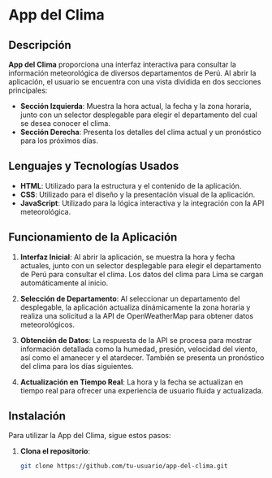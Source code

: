 # App del Clima

## Descripción

**App del Clima** proporciona una interfaz interactiva para consultar la información meteorológica de diversos departamentos de Perú. Al abrir la aplicación, el usuario se encuentra con una vista dividida en dos secciones principales:

- **Sección Izquierda**: Muestra la hora actual, la fecha y la zona horaria, junto con un selector desplegable para elegir el departamento del cual se desea conocer el clima.
- **Sección Derecha**: Presenta los detalles del clima actual y un pronóstico para los próximos días.

## Lenguajes y Tecnologías Usados

- **HTML**: Utilizado para la estructura y el contenido de la aplicación.
- **CSS**: Utilizado para el diseño y la presentación visual de la aplicación.
- **JavaScript**: Utilizado para la lógica interactiva y la integración con la API meteorológica.

## Funcionamiento de la Aplicación

1. **Interfaz Inicial**: Al abrir la aplicación, se muestra la hora y fecha actuales, junto con un selector desplegable para elegir el departamento de Perú para consultar el clima. Los datos del clima para Lima se cargan automáticamente al inicio.
   
2. **Selección de Departamento**: Al seleccionar un departamento del desplegable, la aplicación actualiza dinámicamente la zona horaria y realiza una solicitud a la API de OpenWeatherMap para obtener datos meteorológicos.

3. **Obtención de Datos**: La respuesta de la API se procesa para mostrar información detallada como la humedad, presión, velocidad del viento, así como el amanecer y el atardecer. También se presenta un pronóstico del clima para los días siguientes.

4. **Actualización en Tiempo Real**: La hora y la fecha se actualizan en tiempo real para ofrecer una experiencia de usuario fluida y actualizada.

## Instalación

Para utilizar la App del Clima, sigue estos pasos:

1. **Clona el repositorio**:
   ```bash
   git clone https://github.com/tu-usuario/app-del-clima.git
